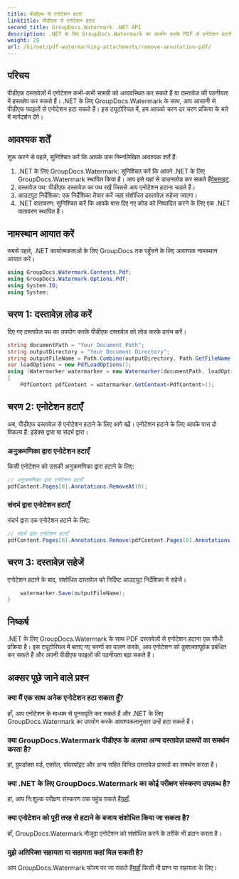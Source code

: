 ```yaml
---
title: पीडीएफ से एनोटेशन हटाएं
linktitle: पीडीएफ से एनोटेशन हटाएं
second_title: GroupDocs.Watermark .NET API
description: .NET के लिए GroupDocs.Watermark का उपयोग करके PDF से एनोटेशन हटाने का तरीका जानें। दस्तावेज़ की पठनीयता को सहजता से बढ़ाएँ।
weight: 29
url: /hi/net/pdf-watermarking-attachments/remove-annotation-pdf/
---
```

## परिचय
पीडीएफ दस्तावेज़ों में एनोटेशन कभी-कभी सामग्री को अव्यवस्थित कर सकते हैं या दस्तावेज़ की पठनीयता में हस्तक्षेप कर सकते हैं। .NET के लिए GroupDocs.Watermark के साथ, आप आसानी से पीडीएफ फाइलों से एनोटेशन हटा सकते हैं। इस ट्यूटोरियल में, हम आपको चरण दर चरण प्रक्रिया के बारे में मार्गदर्शन देंगे।
## आवश्यक शर्तें
शुरू करने से पहले, सुनिश्चित करें कि आपके पास निम्नलिखित आवश्यक शर्तें हैं:
1.  .NET के लिए GroupDocs.Watermark: सुनिश्चित करें कि आपने .NET के लिए GroupDocs.Watermark स्थापित किया है। आप इसे यहां से डाउनलोड कर सकते हैं[वेबसाइट](https://releases.groupdocs.com/Watermark/net/).
2. दस्तावेज़ पथ: पीडीएफ दस्तावेज़ का पथ रखें जिससे आप एनोटेशन हटाना चाहते हैं।
3. आउटपुट निर्देशिका: एक निर्देशिका तैयार करें जहां संशोधित दस्तावेज़ सहेजा जाएगा।
4. .NET वातावरण: सुनिश्चित करें कि आपके पास दिए गए कोड को निष्पादित करने के लिए एक .NET वातावरण स्थापित है।

## नामस्थान आयात करें
सबसे पहले, .NET कार्यात्मकताओं के लिए GroupDocs तक पहुँचने के लिए आवश्यक नामस्थान आयात करें।
```csharp
using GroupDocs.Watermark.Contents.Pdf;
using GroupDocs.Watermark.Options.Pdf;
using System.IO;
using System;
```
## चरण 1: दस्तावेज़ लोड करें
दिए गए दस्तावेज़ पथ का उपयोग करके पीडीएफ दस्तावेज़ को लोड करके प्रारंभ करें।
```csharp
string documentPath = "Your Document Path";
string outputDirectory = "Your Document Directory";
string outputFileName = Path.Combine(outputDirectory, Path.GetFileName(documentPath));
var loadOptions = new PdfLoadOptions();
using (Watermarker watermarker = new Watermarker(documentPath, loadOptions))
{
    PdfContent pdfContent = watermarker.GetContent<PdfContent>();
```
## चरण 2: एनोटेशन हटाएँ
अब, पीडीएफ दस्तावेज़ से एनोटेशन हटाने के लिए आगे बढ़ें। एनोटेशन हटाने के लिए आपके पास दो विकल्प हैं: इंडेक्स द्वारा या संदर्भ द्वारा।
### अनुक्रमणिका द्वारा एनोटेशन हटाएँ
किसी एनोटेशन को उसकी अनुक्रमणिका द्वारा हटाने के लिए:
```csharp
// अनुक्रमणिका द्वारा एनोटेशन हटाएँ
pdfContent.Pages[0].Annotations.RemoveAt(0);
```
### संदर्भ द्वारा एनोटेशन हटाएँ
संदर्भ द्वारा एक एनोटेशन हटाने के लिए:
```csharp
// संदर्भ द्वारा एनोटेशन हटाएँ
pdfContent.Pages[0].Annotations.Remove(pdfContent.Pages[0].Annotations[0]);
```
## चरण 3: दस्तावेज़ सहेजें
एनोटेशन हटाने के बाद, संशोधित दस्तावेज़ को निर्दिष्ट आउटपुट निर्देशिका में सहेजें।
```csharp
    watermarker.Save(outputFileName);
}
```

## निष्कर्ष
.NET के लिए GroupDocs.Watermark के साथ PDF दस्तावेज़ों से एनोटेशन हटाना एक सीधी प्रक्रिया है। इस ट्यूटोरियल में बताए गए चरणों का पालन करके, आप एनोटेशन को कुशलतापूर्वक प्रबंधित कर सकते हैं और अपनी पीडीएफ फाइलों की पठनीयता बढ़ा सकते हैं।
## अक्सर पूछे जाने वाले प्रश्न
### क्या मैं एक साथ अनेक एनोटेशन हटा सकता हूँ?
हाँ, आप एनोटेशन के माध्यम से पुनरावृति कर सकते हैं और .NET के लिए GroupDocs.Watermark का उपयोग करके आवश्यकतानुसार उन्हें हटा सकते हैं।
### क्या GroupDocs.Watermark पीडीएफ के अलावा अन्य दस्तावेज़ प्रारूपों का समर्थन करता है?
हां, ग्रुपडॉक्स वर्ड, एक्सेल, पॉवरपॉइंट और अन्य सहित विभिन्न दस्तावेज़ प्रारूपों का समर्थन करता है।
### क्या .NET के लिए GroupDocs.Watermark का कोई परीक्षण संस्करण उपलब्ध है?
 हां, आप नि:शुल्क परीक्षण संस्करण तक पहुंच सकते हैं[यहाँ](https://releases.groupdocs.com/).
### क्या एनोटेशन को पूरी तरह से हटाने के बजाय संशोधित किया जा सकता है?
हाँ, GroupDocs.Watermark मौजूदा एनोटेशन को संशोधित करने के तरीके भी प्रदान करता है।
### मुझे अतिरिक्त सहायता या सहायता कहां मिल सकती है?
 आप GroupDocs.Watermark फोरम पर जा सकते हैं[यहाँ](https://forum.groupdocs.com/c/watermark/19) किसी भी प्रश्न या सहायता के लिए।